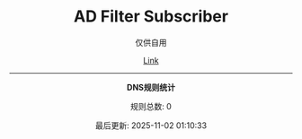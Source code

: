 <div align="center">
<h1>AD Filter Subscriber</h1>
  <p>
    仅供自用
  </p>

[Link](https://raw.githubusercontent.com/zutzo/ad-filters/main/rules/dns.txt)  

























































































































































































































































































































































































































































































































































































































































































































































































































































































































































































































































































































































































































































































































































































































































































































































































































































































































































































































































































































































































































































































































































































































































































































































































































































































































































































































































































































































































































































































































































































































































































































































































































































































































































































































































































































































































































































































































































































































































































































































































































































































































































































































































































































































































































































































































































































































































































































































































































































































































































































































































































































































































































































































































































































































































































































































































































































































































































































































































































































































































































































































































































































































































































































































































































































































































































































































































































































































































































































































































































































































































































































































































































































































































































































































































































































































































































































































































































































































































































































































































































































































































































































































































































































































































































































































































































































































































































































































































































































































































































































































































































































































































































































































































































































































































































































































































---
**DNS规则统计**

规则总数: 0

最后更新: 2025-11-02 01:10:33
